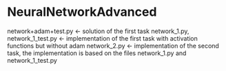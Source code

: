 # NeuralNetworkAdvanced
network+adam+test.py <- solution of the first task
network_1.py, network_1_test.py <- implementation of the first task with activation functions but without adam
network_2.py <- implementation of the second task, the implementation is based on the files network_1.py and network_1_test.py
